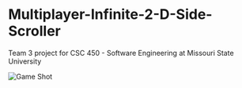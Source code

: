 # Multiplayer-Infinite-2-D-Side-Scroller
Team 3 project for CSC 450 - Software Engineering at Missouri State University

![Game Shot](https://raw.githubusercontent.com/ali990/Multiplayer-Infinite-2-D-Side-Scroller/development/demo.PNG)